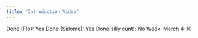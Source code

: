 ```yaml
---
title: "Introduction Video"
---
```

Done (Flo): Yes
Done (Salome): Yes
Done(silly cunt): No
Week: March 4-10
